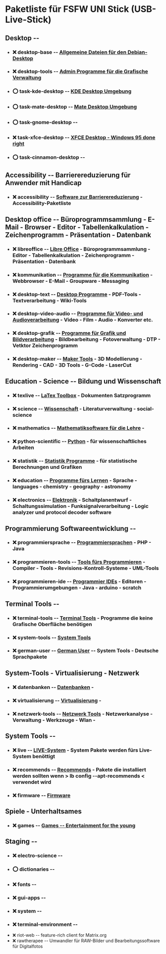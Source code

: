 # Paketliste für FSFW UNI Stick (USB-Live-Stick)

##  Desktop  --

- ### :x:  desktop-base  -- [Allgemeine Dateien für den Debian-Desktop](../shared/package-lists/desktop-base.md)

- ### :x:  desktop-tools  -- [Admin Programme für die Grafische Verwaltung](../shared/package-lists/desktop-tools.md)

- ### :o:  task-kde-desktop  -- [KDE Desktop Umgebung](../shared/package-lists/task-kde-desktop.md)

[//]: # ( gerd: schlägt mate als Desktop vor - benötigt weniger Ressourcen )
[//]: # ( beim testen ist mir aufgefallen: )
[//]: # ( - Images mit KDE-Desktop booten erst wenn die Speicheroption >> kvm -m 1024 << benutzt wird)
[//]: # ( - Images mit Mate-Desktop mit der Speicheroption >> kvm -m 256 <<, für Firefox scheint das aber zu wenig Speicher zu sein - dieser startet nicht - Last geht nach oben )
[//]: # ( - mit der Speicheroption -m 512 geht es gerade so )
[//]: # ( Bemerkung: es wird derzeit keine "Swap Partition" benutzt - sollte man darüber nachdenken ? )
- ### :o:  task-mate-desktop  -- [Mate Desktop Umgebung](../shared/package-lists/task-mate-desktop.md)

- ### :o:  task-gnome-desktop  --

- ### :x:  task-xfce-desktop  -- [XFCE Desktop - Windows 95 done right](../shared/package-lists/task-xfce-desktop.md)

- ### :o:  task-cinnamon-desktop  --

##  Accessibility  -- Barrierereduzierung für Anwender mit Handicap

- ### :x:  accessibility  -- [Software zur Barrierereduzierung](../shared/package-lists/accessibility.md) - Accessibility-Paketliste


##  Desktop office  -- Büroprogrammsammlung - E-Mail - Browser - Editor - Tabellenkalkulation - Zeichenprogramm - Präsentation - Datenbank

- ### :x:  libreoffice  -- [Libre Office](../shared/package-lists/libreoffice.md) - Büroprogrammsammlung - Editor - Tabellenkalkulation - Zeichenprogramm - Präsentation - Datenbank

- ### :x:  kommunikation  -- [Programme für die Kommunikation](../shared/package-lists/kommunikation.md) - Webbrowser - E-Mail - Groupware - Messaging

- ### :x:  desktop-text  -- [Desktop Programme](../shared/package-lists/desktop-text.md) - PDF-Tools - Textverarbeitung - Wiki-Tools

- ### :x:  desktop-video-audio  -- [Programme für Video- und Audioverarbeitung](../shared/package-lists/desktop-video-audio.md) - Video - Film - Audio - Konverter etc.

- ### :x:  desktop-grafik  -- [Programme für Grafik und Bildverarbeitung](../shared/package-lists/desktop-grafik.md) - Bildbearbeitung - Fotoverwaltung - DTP - Vetktor Zeichenprogramm

- ### :x:  desktop-maker  --  [Maker Tools](../shared/package-lists/desktop-maker.md) -  3D Modellierung - Rendering - CAD - 3D Tools - G-Code - LaserCut


##  Education - Science  --  Bildung und Wissenschaft

- ### :x:  texlive  -- [LaTex Toolbox](../shared/package-lists/texlive.md)  - Dokumenten Satzprogramm

- ### :x:  science  -- [Wissenschaft](../shared/package-lists/science.md) - Literaturverwaltung - social-science

- ### :x:  mathematics  --  [Mathematiksoftware für die Lehre](../shared/package-lists/mathematics.md) -

- ### :x:  python-scientific  --  [Python](../shared/package-lists/python-scientific.md) - für wissenschaftliches Arbeiten

- ### :x:  statistik  --  [Statistik Programme](../shared/package-lists/statistik.md) - für statistische Berechnungen und Grafiken

- ### :x:  education  -- [Programme fürs Lernen](../shared/package-lists/education.md) - Sprache - languages - chemistry - geography - astronomy

- ### :x:  electronics  -- [Elektronik](../shared/package-lists/electronics.md) - Schaltplanentwurf - Schaltungssimulation - Funksignalverarbeitung - Logic analyzer und protocol decoder software


##  Programmierung Softwareentwicklung  --

- ### :x:  programmiersprache  -- [Programmiersprachen](../shared/package-lists/programmiersprache.md) - PHP - Java

- ### :x:  programmieren-tools  -- [Tools fürs Programmieren](../shared/package-lists/programmieren-tools.md) - Compiler - Tools - Revisions-Kontroll-Systeme - UML-Tools

- ### :x:  programmieren-ide  --  [Programmier IDEs](../shared/package-lists/programmieren-ide.md) - Editoren - Programmierumgebungen - Java - arduino - scratch


##  Terminal Tools  --

- ### :x:  terminal-tools  -- [Terminal Tools](../shared/package-lists/terminal-tools.md) - Programme die keine Grafische Oberfläche benötigen

- ### :x:  system-tools  -- [System Tools](../shared/package-lists/system-tools.md)

- ### :x:  german-user  -- [German User](../shared/package-lists/german-user.md)  -- System Tools - Deutsche Sprachpakete


##  System-Tools - Virtualisierung - Netzwerk

- ### :x:  datenbanken  -- [Datenbanken](../shared/package-lists/datenbanken.md) -

- ### :x:  virtualisierung  -- [Virtualisierung](../shared/package-lists/virtualisierung.md) -

- ### :x:  netzwerk-tools  -- [Netzwerk Tools](../shared/package-lists/netzwerk-tools.md) - Netzwerkanalyse - Verwaltung - Werkzeuge - Wlan -


##  System Tools  --

- ### :x:  live  -- [LIVE-System](../shared/package-lists/live.md) - System Pakete werden fürs Live-System benöttigt

- ### :x:  recommends  -- [Recommends](../shared/package-lists/recommends.md) - Pakete die installiert werden sollten wenn > lb config --apt-recommends < verwendet wird

- ### :x:  firmware  -- [Firmware](../shared/package-lists/firmware.md)


##  Spiele - Unterhaltsames

- ### :x:  games  -- [Games -- Entertainment for the young](../shared/package-lists/games.md)

##  Staging  --

- ### :x:  electro-science  -- [](../shared/package-lists/electro-science.md)
- ### :o:  dictionaries  -- [](../shared/package-lists/dictionaries.md)
- ### :x:  fonts  -- [](../shared/package-lists/fonts.md)
- ### :x:  gui-apps  -- [](../shared/package-lists/gui-apps.md)
- ### :x:  system  -- [](../shared/package-lists/system.md)
- ### :x:  terminal-environment  -- [](../shared/package-lists/terminal-environment.md)
- :x:  riot-web  --		feature-rich client for Matrix.org
- :x:  rawtherapee  --	Umwandler für RAW-Bilder und Bearbeitungssoftware für Digitalfotos


